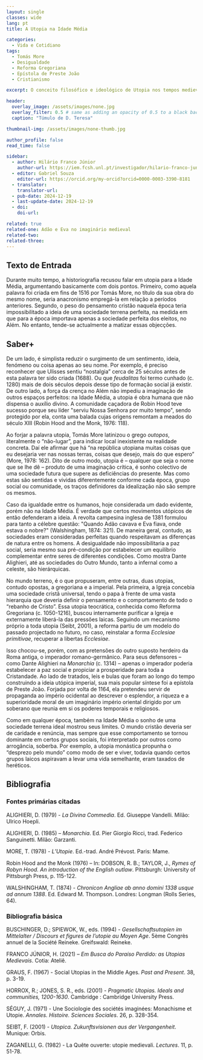 ```yaml
---
layout: single
classes: wide
lang: pt
title: A Utopia na Idade Média

categories:
  - Vida e Cotidiano
tags:
  - Tomás More
  - Desigualdade
  - Reforma Gregoriana 
  - Epístola de Preste João
  - Cristianismo

excerpt: O conceito filosófico e ideológico de Utopia nos tempos medievais

header:
  overlay_image: /assets/images/none.jpg
  overlay_filter: 0.5 # same as adding an opacity of 0.5 to a black background
  caption: "Túmulo de D. Teresa"

thumbnail-img: /assets/images/none-thumb.jpg

author_profile: false
read_time: false

sidebar:
  - author: Hilário Franco Júnior
    author-url: https://iem.fcsh.unl.pt/investigador/hilario-franco-junior/
  - editor: Gabriel Souza
    editor-url: https://orcid.org/my-orcid?orcid=0000-0003-3390-8181
  - translator: 
    translator-url:
  - pub-date: 2024-12-19
  - last-update-date: 2024-12-19
  - doi: 
    doi-url:

related: true
related-one: Adão e Eva no imaginário medieval
related-two: 
related-three:  
---
```

## Texto de Entrada
Durante muito tempo, a historiografia recusou falar em utopia para a Idade Média, argumentando basicamente com dois pontos. Primeiro, como aquela palavra foi criada em fins de 1516 por Tomás More, no título da sua obra do mesmo nome, seria anacronismo empregá-la em relação a períodos anteriores. Segundo, o peso do pensamento cristão naquela época teria impossibilitado a ideia de uma sociedade terrena perfeita, na medida em que para a época importava apenas a sociedade perfeita dos eleitos, no Além. No entanto, tende-se actualmente a matizar essas objecções. 

## Saber+
De um lado, é simplista reduzir o surgimento de um sentimento, ideia, fenómeno ou coisa apenas ao seu nome. Por exemplo, é preciso reconhecer que Ulisses sentiu “nostalgia” cerca de 25 séculos antes de esta palavra ter sido criada (1688). Ou que *feudalitas* foi termo cunhado (c. 1280) mais de dois séculos depois desse tipo de formação social já existir. De outro lado, a força da crença no Além não impediu a imaginação de outros espaços perfeitos: na Idade Média, a utopia é obra humana que não dispensa o auxílio divino. A comunidade caçadora de Robin Hood teve sucesso porque seu líder "serviu Nossa Senhora por muito tempo", sendo protegido por ela, conta uma balada cujas origens remontam a meados do século XIII (Robin Hood and the Monk, 1976: 118). 

Ao forjar a palavra utopia, Tomás More latinizou o grego *outopos*, literalmente o “não-lugar”, para indicar local inexistente na realidade concreta. Daí ele afirmar que há “na república utopiana muitas coisas que eu desejaria ver nas nossas terras, coisas que desejo, mais do que espero” (More, 1978: 162). Dito de outro modo, utopia é – qualquer que seja o nome que se lhe dê – produto de uma imaginação crítica, é sonho colectivo de uma sociedade futura que supere as deficiências do presente. Mas como estas são sentidas e vividas diferentemente conforme cada época, grupo social ou comunidade, os traços definidores da idealização não são sempre os mesmos. 

Caso da igualdade entre os humanos, hoje considerada um dado evidente, porém não na Idade Média. É verdade que certos movimentos utópicos de então defenderam a ideia. A revolta campesina inglesa de 1381 formulou para tanto a célebre questão: "Quando Adão cavava e Eva fiava, onde estava o nobre?" (Walshingham, 1874: 321). De maneira geral, contudo, as sociedades eram consideradas perfeitas quando respeitavam as diferenças de natura entre os homens. A desigualdade não impossibilitaria a paz social, seria mesmo sua pré-condição por estabelecer um equilíbrio complementar entre seres de diferentes condições. Como mostra Dante Alighieri, até as sociedades do Outro Mundo, tanto a infernal como a celeste, são hierárquicas.  

No mundo terreno, é o que propuseram, entre outras, duas utopias, contudo opostas, a gregoriana e a imperial. Pela primeira, a Igreja concebia uma sociedade cristã universal, tendo o papa à frente de uma vasta hierarquia que deveria definir o pensamento e o comportamento de todo o “rebanho de Cristo”. Essa utopia teocrática, conhecida como Reforma Gregoriana (c. 1050-1216), buscou internamente purificar a Igreja e externamente liberá-la das pressões laicas. Seguindo um mecanismo próprio a toda utopia (Seibt, 2001), a reforma partiu de um modelo do passado projectado no futuro, no caso, reinstalar a forma *Ecclesiae primitivae*, recuperar a libertas *Ecclesiae*. 

Isso chocou-se, porém, com as pretensões do outro suposto herdeiro da Roma antiga, o imperador romano-germânico. Para seus defensores – como Dante Alighieri na *Monarchia* (c. 1314) – apenas o imperador poderia estabelecer a paz social e propiciar a prosperidade para toda a Cristandade. Ao lado de tratados, leis e bulas que foram ao longo do tempo construindo a ideia utópica imperial, sua mais popular síntese foi a epístola de Preste João. Forjada por volta de 1164, ela pretendeu servir de propaganda ao império ocidental ao descrever o esplendor, a riqueza e a superioridade moral de um imaginário império oriental dirigido por um soberano que reunia em si os poderes temporais e religiosos. 

Como em qualquer época, também na Idade Média o sonho de uma sociedade terrena ideal mostrou seus limites. O mundo cristão deveria ser de caridade e renúncia, mas sempre que esse comportamento se tornou dominante em certos grupos sociais, foi interpretado por outros como arrogância, soberba. Por exemplo, a utopia monástica propunha o “desprezo pelo mundo” como modo de ser e viver, todavia quando certos grupos laicos aspiravam a levar uma vida semelhante, eram taxados de heréticos. 


## Bibliografia

### Fontes primárias citadas
ALIGHIERI, D. (1979) - *La Divina Commedia*. Ed. Giuseppe Vandelli. Milão: Ulrico Hoepli.

ALIGHIERI, D. (1985) – *Monarchia*. Ed. Pier Giorgio Ricci, trad. Federico Sanguinetti. Milão: Garzanti.           

MORE, T. (1978) - *L’Utopie*. Ed.-trad. André Prévost. Paris: Mame. 

Robin Hood and the Monk (1976) – In: DOBSON, R. B.; TAYLOR, J., *Rymes of Robyn Hood. An introduction of the English outlaw*. Pittsburgh: University of Pittsburgh Press, p. 115-122.

WALSHINGHAM, T. (1874) - *Chronicon Angliae ab anno domini 1338 usque ad annum 1388*. Ed. Edward M. Thompson. Londres: Longman (Rolls Series, 64).

### Bibliografia básica
BUSCHINGER, D.; SPIEWOK, W., eds. (1994) - *Gesellschaftsutopien im Mittelalter / Discours et figures de l’utopie au Moyen Age*. 5ème Congrès annuel de la Société Reineke. Greifswald: Reineke.

FRANCO JÚNIOR, H. (2021) – *Em Busca do Paraíso Perdido: as Utopias Medievais*. Cotia: Ateliê.

GRAUS, F. (1967) - Social Utopias in the Middle Ages. *Past and Present*. 38, p. 3-19.

HORROX, R.; JONES, S. R., eds. (2001) - *Pragmatic Utopias. Ideals and communities, 1200-1630*. Cambridge : Cambridge University Press. 

SÉGUY, J. (1971) - Une Sociologie des sociétés imaginées: Monachisme et Utopie. *Annales.  Histoire. Sciences Sociales*. 26, p. 328-354. 

SEIBT, F. (2001) - *Utopica. Zukunftsvisionen aus der Vergangenheit*. Munique: Orbis.         

ZAGANELLI, G. (1982) - La Quête ouverte: utopie medievali. *Lectures*. 11, p. 51-78.
